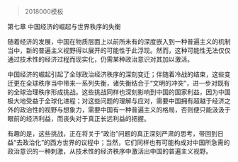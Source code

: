 # 
> 2018000模板



第七章 中国经济的崛起与世界秩序的失衡


随着经济的发展，中国在物质层面上以前所未有的深度嵌入到一种普遍主义的机制当中，新的普遍主义视野得以展开的可能性于此浮现。然而，这种可能性无法仅仅通过技术性的经济过程而现实化，仍需某种政治意识对其加以激活。

中国经济的崛起引起了全球政治经济秩序的深刻变迁；伴随着冷战的结束，这些变迁更在全球秩序当中带来一系列失衡，诸失衡结合于“文明的冲突”，进一步对既有的全球治理秩序形成挑战。这些挑战同样也深刻影响到中国的国家利益，因为中国极大地受益于全球化进程；对这些问题的理解与应对，需要中国拥有超越于经济之外的政治性的视野与想象力，需要中国有一种普遍主义的格局，否则便只能汲汲于眼前的经济利益，而丧失对于真正长远利益的把握。

有趣的是，这些挑战，正在将关于“政治”问题的真正深刻严肃的思考，带回到日益“去政治化”的西方世界的议程中；当然，它们同样也有可能构成对中国所急需的政治意识的一种刺激，从技术性的经济秩序中激活出中国的普遍主义视野。



